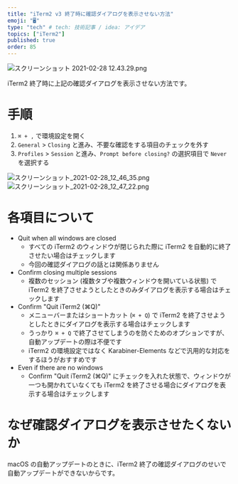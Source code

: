 ```yaml
---
title: "iTerm2 v3 終了時に確認ダイアログを表示させない方法"
emoji: "🖥"
type: "tech" # tech: 技術記事 / idea: アイデア
topics: ["iTerm2"]
published: true
order: 85
---
```


![スクリーンショット 2021-02-28 12.43.29.png](https://qiita-image-store.s3.ap-northeast-1.amazonaws.com/0/113895/4f7fb45a-3f6f-d9af-ccbc-364bb4d1053c.png)

iTerm2 終了時に上記の確認ダイアログを表示させない方法です。

# 手順
1. `⌘ + ,` で環境設定を開く
2. `General` > `Closing` と進み、不要な確認をする項目のチェックを外す
3. `Profiles` > `Session` と進み、`Prompt before closing?` の選択項目で `Never` を選択する

![スクリーンショット_2021-02-28_12_46_35.png](https://qiita-image-store.s3.ap-northeast-1.amazonaws.com/0/113895/4911def8-0981-95d3-61e7-a7b128135dfb.png)
![スクリーンショット_2021-02-28_12_47_22.png](https://qiita-image-store.s3.ap-northeast-1.amazonaws.com/0/113895/cd435730-2f10-e934-aafe-193fce4aa96f.png)

# 各項目について
- Quit when all windows are closed
  - すべての iTerm2 のウィンドウが閉じられた際に iTerm2 を自動的に終了させたい場合はチェックします
  - 今回の確認ダイアログの話とは関係ありません
- Confirm closing multiple sessions
    - 複数のセッション (複数タブや複数ウィンドウを開いている状態) で iTerm2 を終了させようとしたときのみダイアログを表示する場合はチェックします
- Confirm "Quit iTerm2 (⌘Q)"
    - メニューバーまたはショートカット (`⌘ + Q`) で iTerm2 を終了させようとしたときにダイアログを表示する場合はチェックします
    - うっかり `⌘ + Q` で終了させてしまうのを防ぐためのオプションですが、自動アップデートの際は不便です
    - iTerm2 の環境設定ではなく Karabiner-Elements などで汎用的な対応をするほうがおすすめです
- Even if there are no windows
  - Confirm "Quit iTerm2 (⌘Q)" にチェックを入れた状態で、ウィンドウが一つも開かれていなくても iTerm2 を終了させる場合にダイアログを表示する場合はチェックします

# なぜ確認ダイアログを表示させたくないか
macOS の自動アップデートのときに、iTerm2 終了の確認ダイアログのせいで自動アップデートができないからです。
